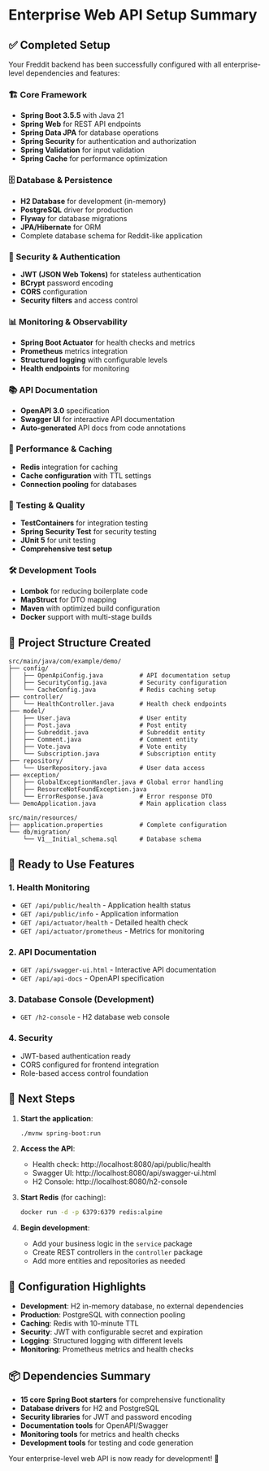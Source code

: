 # Enterprise Web API Setup Summary

## ✅ Completed Setup

Your Freddit backend has been successfully configured with all enterprise-level dependencies and features:

### 🏗️ Core Framework
- **Spring Boot 3.5.5** with Java 21
- **Spring Web** for REST API endpoints
- **Spring Data JPA** for database operations
- **Spring Security** for authentication and authorization
- **Spring Validation** for input validation
- **Spring Cache** for performance optimization

### 🗄️ Database & Persistence
- **H2 Database** for development (in-memory)
- **PostgreSQL** driver for production
- **Flyway** for database migrations
- **JPA/Hibernate** for ORM
- Complete database schema for Reddit-like application

### 🔐 Security & Authentication
- **JWT (JSON Web Tokens)** for stateless authentication
- **BCrypt** password encoding
- **CORS** configuration
- **Security filters** and access control

### 📊 Monitoring & Observability
- **Spring Boot Actuator** for health checks and metrics
- **Prometheus** metrics integration
- **Structured logging** with configurable levels
- **Health endpoints** for monitoring

### 📚 API Documentation
- **OpenAPI 3.0** specification
- **Swagger UI** for interactive API documentation
- **Auto-generated** API docs from code annotations

### 🚀 Performance & Caching
- **Redis** integration for caching
- **Cache configuration** with TTL settings
- **Connection pooling** for databases

### 🧪 Testing & Quality
- **TestContainers** for integration testing
- **Spring Security Test** for security testing
- **JUnit 5** for unit testing
- **Comprehensive test setup**

### 🛠️ Development Tools
- **Lombok** for reducing boilerplate code
- **MapStruct** for DTO mapping
- **Maven** with optimized build configuration
- **Docker** support with multi-stage builds

## 📁 Project Structure Created

```
src/main/java/com/example/demo/
├── config/
│   ├── OpenApiConfig.java          # API documentation setup
│   ├── SecurityConfig.java         # Security configuration
│   └── CacheConfig.java            # Redis caching setup
├── controller/
│   └── HealthController.java       # Health check endpoints
├── model/
│   ├── User.java                   # User entity
│   ├── Post.java                   # Post entity
│   ├── Subreddit.java              # Subreddit entity
│   ├── Comment.java                # Comment entity
│   ├── Vote.java                   # Vote entity
│   └── Subscription.java           # Subscription entity
├── repository/
│   └── UserRepository.java         # User data access
├── exception/
│   ├── GlobalExceptionHandler.java # Global error handling
│   ├── ResourceNotFoundException.java
│   └── ErrorResponse.java          # Error response DTO
└── DemoApplication.java            # Main application class

src/main/resources/
├── application.properties          # Complete configuration
└── db/migration/
    └── V1__Initial_schema.sql      # Database schema
```

## 🚀 Ready to Use Features

### 1. **Health Monitoring**
- `GET /api/public/health` - Application health status
- `GET /api/public/info` - Application information
- `GET /api/actuator/health` - Detailed health check
- `GET /api/actuator/prometheus` - Metrics for monitoring

### 2. **API Documentation**
- `GET /api/swagger-ui.html` - Interactive API documentation
- `GET /api/api-docs` - OpenAPI specification

### 3. **Database Console** (Development)
- `GET /h2-console` - H2 database web console

### 4. **Security**
- JWT-based authentication ready
- CORS configured for frontend integration
- Role-based access control foundation

## 🎯 Next Steps

1. **Start the application**:
   ```bash
   ./mvnw spring-boot:run
   ```

2. **Access the API**:
   - Health check: http://localhost:8080/api/public/health
   - Swagger UI: http://localhost:8080/api/swagger-ui.html
   - H2 Console: http://localhost:8080/h2-console

3. **Start Redis** (for caching):
   ```bash
   docker run -d -p 6379:6379 redis:alpine
   ```

4. **Begin development**:
   - Add your business logic in the `service` package
   - Create REST controllers in the `controller` package
   - Add more entities and repositories as needed

## 🔧 Configuration Highlights

- **Development**: H2 in-memory database, no external dependencies
- **Production**: PostgreSQL with connection pooling
- **Caching**: Redis with 10-minute TTL
- **Security**: JWT with configurable secret and expiration
- **Logging**: Structured logging with different levels
- **Monitoring**: Prometheus metrics and health checks

## 📦 Dependencies Summary

- **15 core Spring Boot starters** for comprehensive functionality
- **Database drivers** for H2 and PostgreSQL
- **Security libraries** for JWT and password encoding
- **Documentation tools** for OpenAPI/Swagger
- **Monitoring tools** for metrics and health checks
- **Development tools** for testing and code generation

Your enterprise-level web API is now ready for development! 🎉
